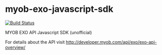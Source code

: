 # myob-exo-javascript-sdk
[![Build Status](https://travis-ci.org/ordermentum/myob-exo-javascript-sdk.svg?branch=master)](https://travis-ci.org/ordermentum/myob-exo-javascript-sdk)

MYOB EXO API Javascript SDK (unofficial)

For details about the API visit http://developer.myob.com/api/exo/exo-api-overview/

